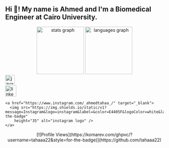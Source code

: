 <!DOCTYPE html>
<html lang="en">

<head>
  <meta charset="UTF-8">
  <meta http-equiv="X-UA-Compatible" content="IE=edge">
  <meta name="viewport" content="width=device-width, initial-scale=1.0">
  <title>Ahmed's Profile</title>
</head>

<body>

  <h2 align="left">Hi 👋! My name is Ahmed and I'm a Biomedical Engineer at Cairo University.</h2>

  <!-- Stats and Languages Section -->
  <div align="center">
    <img src="https://github-readme-stats.vercel.app/api?username=tahaaa22&hide_title=false&hide_rank=false&show_icons=true&include_all_commits=true&count_private=true&disable_animations=false&theme=dracula&locale=en&hide_border=false"
      height="150" alt="stats graph" />
    <img src="https://github-readme-stats.vercel.app/api/top-langs?username=tahaaa22&locale=en&hide_title=false&layout=compact&card_width=320&langs_count=5&theme=dracula&hide_border=false"
      height="150" alt="languages graph" />
  </div>

  <!-- Programming Languages Section -->
  <div align="left">
    <img src="https://cdn.jsdelivr.net/gh/devicons/devicon/icons/javascript/javascript-original.svg" height="30" alt="javascript logo" />
    <img width="12" />
    <!-- Add the rest of your programming language icons here -->
  </div>

  <!-- Social Media Section -->
  <div align="left">
    <a href="https://www.linkedin.com/in/ahmed-taha-953459250" target="_blank">
      <img src="https://img.shields.io/static/v1?message=LinkedIn&logo=linkedin&label=&color=0077B5&logoColor=white&labelColor=&style=for-the-badge"
        height="35" alt="linkedin logo" />
    </a>

    <a href="https://www.instagram.com/_ahmedtahaa_/" target="_blank">
      <img src="https://img.shields.io/static/v1?message=Instagram&logo=instagram&label=&color=E4405F&logoColor=white&labelColor=&style=for-the-badge"
        height="35" alt="instagram logo" />
    </a>
  </div>

  <!-- GitHub Profile Views Section -->
  <div align="center">
    [![Profile Views](https://komarev.com/ghpvc/?username=tahaaa22&style=for-the-badge)](https://github.com/tahaaa22)
  </div>

  <br clear="both">
</body>

</html>
